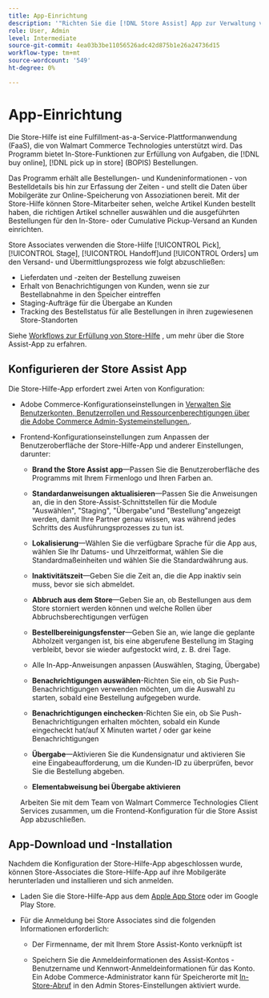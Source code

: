 ```yaml
---
title: App-Einrichtung
description: '"Richten Sie die [!DNL Store Assist] App zur Verwaltung von End-to-End-Workflows und -Prozessen für den Online-Kauf, Abruf von Bestellungen im Geschäft." '
role: User, Admin
level: Intermediate
source-git-commit: 4ea03b3be11056526adc42d875b1e26a24736d15
workflow-type: tm+mt
source-wordcount: '549'
ht-degree: 0%

---
```


# App-Einrichtung

Die Store-Hilfe ist eine Fulfillment-as-a-Service-Plattformanwendung (FaaS), die von Walmart Commerce Technologies unterstützt wird. Das Programm bietet In-Store-Funktionen zur Erfüllung von Aufgaben, die [!DNL buy online], [!DNL pick up in store] (BOPIS) Bestellungen.

Das Programm erhält alle Bestellungen- und Kundeninformationen - von Bestelldetails bis hin zur Erfassung der Zeiten - und stellt die Daten über Mobilgeräte zur Online-Speicherung von Assoziationen bereit. Mit der Store-Hilfe können Store-Mitarbeiter sehen, welche Artikel Kunden bestellt haben, die richtigen Artikel schneller auswählen und die ausgeführten Bestellungen für den In-Store- oder Cumulative Pickup-Versand an Kunden einrichten.

Store Associates verwenden die Store-Hilfe [!UICONTROL Pick], [!UICONTROL Stage], [!UICONTROL Handoff]und [!UICONTROL Orders] um den Versand- und Übermittlungsprozess wie folgt abzuschließen:

- Lieferdaten und -zeiten der Bestellung zuweisen
- Erhalt von Benachrichtigungen von Kunden, wenn sie zur Bestellabnahme in den Speicher eintreffen
- Staging-Aufträge für die Übergabe an Kunden
- Tracking des Bestellstatus für alle Bestellungen in ihren zugewiesenen Store-Standorten

Siehe [Workflows zur Erfüllung von Store-Hilfe](store-assist-modules.md) , um mehr über die Store Assist-App zu erfahren.


## Konfigurieren der Store Assist App

Die Store-Hilfe-App erfordert zwei Arten von Konfiguration:

- Adobe Commerce-Konfigurationseinstellungen in [Verwalten Sie Benutzerkonten, Benutzerrollen und Ressourcenberechtigungen über die Adobe Commerce Admin-Systemeinstellungen.](user-setup.md).

- Frontend-Konfigurationseinstellungen zum Anpassen der Benutzeroberfläche der Store-Hilfe-App und anderer Einstellungen, darunter:

   - **Brand the Store Assist app**—Passen Sie die Benutzeroberfläche des Programms mit Ihrem Firmenlogo und Ihren Farben an.

   - **Standardanweisungen aktualisieren**—Passen Sie die Anweisungen an, die in den Store-Assist-Schnittstellen für die Module &quot;Auswählen&quot;, &quot;Staging&quot;, &quot;Übergabe&quot;und &quot;Bestellung&quot;angezeigt werden, damit Ihre Partner genau wissen, was während jedes Schritts des Ausführungsprozesses zu tun ist.

   - **Lokalisierung**—Wählen Sie die verfügbare Sprache für die App aus, wählen Sie Ihr Datums- und Uhrzeitformat, wählen Sie die Standardmaßeinheiten und wählen Sie die Standardwährung aus.

   - **Inaktivitätszeit**—Geben Sie die Zeit an, die die App inaktiv sein muss, bevor sie sich abmeldet.

   - **Abbruch aus dem Store**—Geben Sie an, ob Bestellungen aus dem Store storniert werden können und welche Rollen über Abbruchsberechtigungen verfügen

   - **Bestellbereinigungsfenster**—Geben Sie an, wie lange die geplante Abholzeit vergangen ist, bis eine abgerufene Bestellung im Staging verbleibt, bevor sie wieder aufgestockt wird, z. B. drei Tage.

   - Alle In-App-Anweisungen anpassen (Auswählen, Staging, Übergabe)

   - **Benachrichtigungen auswählen**-Richten Sie ein, ob Sie Push-Benachrichtigungen verwenden möchten, um die Auswahl zu starten, sobald eine Bestellung aufgegeben wurde.

   - **Benachrichtigungen einchecken**-Richten Sie ein, ob Sie Push-Benachrichtigungen erhalten möchten, sobald ein Kunde eingecheckt hat/auf X Minuten wartet / oder gar keine Benachrichtigungen

   - **Übergabe**—Aktivieren Sie die Kundensignatur und aktivieren Sie eine Eingabeaufforderung, um die Kunden-ID zu überprüfen, bevor Sie die Bestellung abgeben.

   - **Elementabweisung bei Übergabe aktivieren**

   Arbeiten Sie mit dem Team von Walmart Commerce Technologies Client Services zusammen, um die Frontend-Konfiguration für die Store Assist App abzuschließen.

## App-Download und -Installation

Nachdem die Konfiguration der Store-Hilfe-App abgeschlossen wurde, können Store-Associates die Store-Hilfe-App auf ihre Mobilgeräte herunterladen und installieren und sich anmelden.

- Laden Sie die Store-Hilfe-App aus dem [Apple App Store](https://apps.apple.com/us/app/store-assist-by-walmart/id16092815390) oder im Google Play Store.

- Für die Anmeldung bei Store Associates sind die folgenden Informationen erforderlich:

   - Der Firmenname, der mit Ihrem Store Assist-Konto verknüpft ist

   - Speichern Sie die Anmeldeinformationen des Assist-Kontos - Benutzername und Kennwort-Anmeldeinformationen für das Konto.
   Ein Adobe Commerce-Administrator kann für Speicherorte mit [In-Store-Abruf](merchant-store-configuration.md#pickup-location-configuration) in den Admin Stores-Einstellungen aktiviert wurde.

